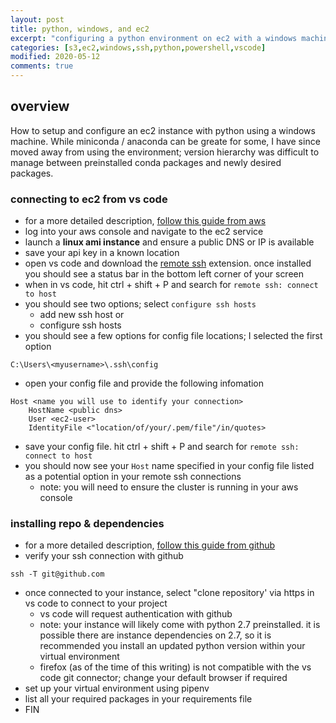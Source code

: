 ```yaml
---
layout: post
title: python, windows, and ec2 
excerpt: "configuring a python environment on ec2 with a windows machine"
categories: [s3,ec2,windows,ssh,python,powershell,vscode]
modified: 2020-05-12
comments: true
---
```


## overview 
How to setup and configure an ec2 instance with python using a windows machine. While miniconda / anaconda can be greate for some, I have since moved away from using the environment; version hierarchy was difficult to manage between preinstalled conda packages and newly desired packages.   

### connecting to ec2 from vs code 
* for a more detailed description, [follow this guide from aws](http://bw4sz.github.io/ec2/#v.-accessing-an-amazon-ec2-instance-in-the-browser) 
* log into your aws console and navigate to the ec2 service
* launch a **linux ami instance** and ensure a public DNS or IP is available
* save your api key in a known location
* open vs code and download the [remote ssh](https://code.visualstudio.com/remote-tutorials/ssh/getting-started) extension. once installed you should see a status bar in the bottom left corner of your screen 
* when in vs code, hit ctrl + shift + P and search for ```remote ssh: connect to host```
* you should see two options; select ```configure ssh hosts```
    * add new ssh host or
    * configure ssh hosts 
* you should see a few options for config file locations; I selected the first option 
```
C:\Users\<myusername>\.ssh\config
```
* open your config file and provide the following infomation 
```
Host <name you will use to identify your connection>
    HostName <public dns>
    User <ec2-user>
    IdentityFile <"location/of/your/.pem/file"/in/quotes>
```
* save your config file. hit ctrl + shift + P and search for ```remote ssh: connect to host```
* you should now see your ```Host``` name specified in your config file listed as a potential option in your remote ssh connections 
    * note: you will need to ensure the cluster is running in your aws console 

### installing repo & dependencies
* for a more detailed description, [follow this guide from github](https://github.com/yafangy/Tutorial-using-Amazon-AWS-EC2-run-scripts-GitHub/tree/master#method-2-clone-git-to-ec2-instance-recommended) 
* verify your ssh connection with github
```
ssh -T git@github.com
``` 
* once connected to your instance, select "clone repository' via https in vs code to connect to your project 
    * vs code will request authentication with github 
    * note: your instance will likely come with python 2.7 preinstalled. it is possible there are instance dependencies on 2.7, so it is recommended you install an updated python version within your virtual environment 
    * firefox (as of the time of this writing) is not compatible with the vs code git connector; change your default browser if required 
* set up your virtual environment using pipenv
* list all your required packages in your requirements file
* FIN

